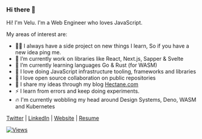 ### Hi there 👋

Hi! I'm Velu. I'm a Web Engineer who loves JavaScript. 

My areas of interest are:

- 🤹🏼‍ I always have a side project on new things I learn, So if you have a new idea ping me.
- 🔭 I’m currently work on libraries like React, Next.js, Sapper & Svelte
- 🌱 I’m currently learning languages Go & Rust (for WASM)
- 💚 I love doing JavaScript infrastructure tooling, frameworks and libraries
- 👯 I love open source collaboration on public repositories
- 💬 I share my ideas through my blog [Hectane.com](http://hectane.com/)
- ⚡ I learn from errors and keep doing experiments. 
- 🔥 I'm currently wobbling my head around Design Systems, Deno, WASM and Kubernetes


 [Twitter](https://twitter.com/velusgautam) | 
 [LinkedIn](https://linkedin.com/in/velusgautam) | 
 [Website](https://velusgautam.com) | 
 [Resume](https://velusgautam.com/velusgautam.html)

[![Views](https://views.hectane.com/velusgautam/velusgautam.svg)](https://views.hectane.com/)

